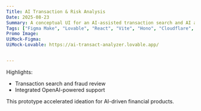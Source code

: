 ```yaml
---
Title: AI Transaction & Risk Analysis
Date: 2025-08-23
Summary: A conceptual UI for an AI-assisted transaction search and AI analysis wiht OpenAI integration.
Tags: ["Figma Make", "Lovable", "React", "Vite", "Hono", "Cloudflare", "TypeScript", "shadcn/ui", "TailwindCSS"]
Promo Image: 
UiMock-Figma: 
UiMock-Lovable: https://ai-transact-analyzer.lovable.app/


---
```


Highlights:

- Transaction search and fraud review
- Integrated OpenAI-powered support

This prototype accelerated ideation for AI-driven financial products.
